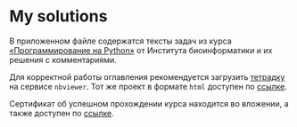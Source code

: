# My solutions

В приложенном файле содержатся тексты задач из курса [«Программирование на Python»](https://stepik.org/course/67/info) от Института биоинформатики и их решения c комментариями.

Для корректной работы оглавления рекомендуется загрузить [тетрадку](https://nbviewer.org/github/data-analyst-and-financier/python_programming_course/blob/910013308fa6f9ee05e09384ff8fa15c6faa5fee/My%20solutions.ipynb) на сервисе `nbviewer`.  Тот же проект в формате `html` доступен по [ссылке](https://github.com/data-analyst-and-financier/python_programming_course/blob/main/My%20solutions.html).

Сертификат об успешном прохождении курса находится во вложении, а также доступен по [ссылке](https://stepik.org/cert/2134362).
